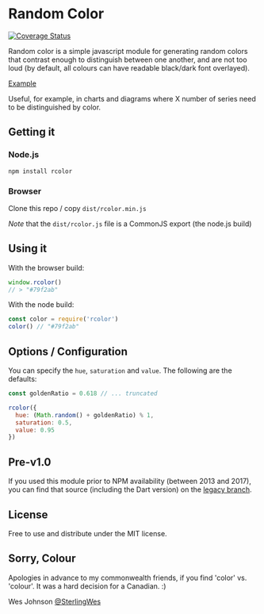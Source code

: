 # Random Color

[![Coverage Status](https://coveralls.io/repos/github/sterlingwes/RandomColor/badge.svg?branch=master)](https://coveralls.io/github/sterlingwes/RandomColor?branch=master)

Random color is a simple javascript module for generating random colors that contrast enough to distinguish between one another, and are not too loud (by default, all colours can have readable black/dark font overlayed).

[Example](https://cdn.rawgit.com/sterlingwes/RandomColor/dbf55623/example/index.html)

Useful, for example, in charts and diagrams where X number of series need to be distinguished by color.

## Getting it

### Node.js
`npm install rcolor`

### Browser
Clone this repo / copy `dist/rcolor.min.js`

*Note* that the `dist/rcolor.js` file is a CommonJS export (the node.js build)

## Using it

With the browser build:

```javascript
window.rcolor()
// > "#79f2ab"
```

With the node build:

```javascript
const color = require('rcolor')
color() // "#79f2ab"
```

## Options / Configuration

You can specify the `hue`, `saturation` and `value`. The following are the defaults:

```javascript
const goldenRatio = 0.618 // ... truncated

rcolor({
  hue: (Math.random() + goldenRatio) % 1,
  saturation: 0.5,
  value: 0.95
})
```

## Pre-v1.0

If you used this module prior to NPM availability (between 2013 and 2017), you can find that source (including the Dart version) on the [legacy branch](https://github.com/sterlingwes/RandomColor/tree/legacy).

## License

Free to use and distribute under the MIT license.

## Sorry, Colour

Apologies in advance to my commonwealth friends, if you find 'color' vs. 'colour'. It was a hard decision for a Canadian. :)

Wes Johnson
[@SterlingWes](http://twitter.com/SterlingWes)
